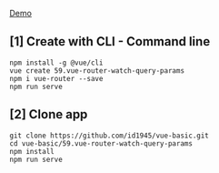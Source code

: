 [Demo](https://id1945.github.io/vue-basic/59.vue-router-watch-query-params/dist "Demo")

## [1] Create with CLI - Command line
```
npm install -g @vue/cli
vue create 59.vue-router-watch-query-params
npm i vue-router --save
npm run serve
```

## [2] Clone app
```
git clone https://github.com/id1945/vue-basic.git
cd vue-basic/59.vue-router-watch-query-params
npm install
npm run serve
```